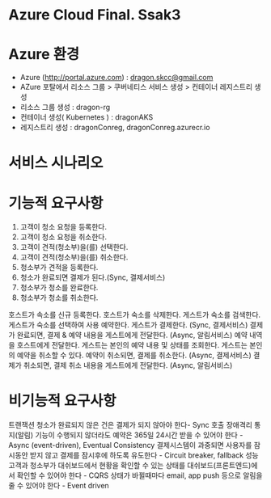 # Azure Cloud Final. Ssak3

# Azure 환경

- Azure (http://portal.azure.com) : dragon.skcc@gmail.com
- AZure 포탈에서 리소스 그룹 > 쿠버네티스 서비스 생성 > 컨테이너 레지스트리 생성
- 리소스 그룹 생성 : dragon-rg
- 컨테이너 생성( Kubernetes ) : dragonAKS
- 레지스트리 생성 : dragonConreg, dragonConreg.azurecr.io

# 서비스 시나리오

# 기능적 요구사항
1. 고객이 청소 요청을 등록한다.
2. 고객이 청소 요청을 취소한다.
3. 고객이 견적(청소부)을(를) 선택한다.
4. 고객이 견적(청소부)을(를) 취소한다.
5. 청소부가 견적을 등록한다.
6. 청소가 완료되면 결제가 된다.(Sync, 결제서비스)
7. 청소부가 청소를 완료한다.
8. 청소부가 청소를 취소한다.



호스트가 속소를 신규 등록한다.
호스트가 숙소를 삭제한다.
게스트가 숙소를 검색한다.
게스트가 숙소를 선택하여 사용 예약한다.
게스트가 결제한다. (Sync, 결제서비스)
결제가 완료되면, 결제 & 예약 내용을 게스트에게 전달한다. (Async, 알림서비스)
예약 내역을 호스트에게 전달한다.
게스트는 본인의 예약 내용 및 상태를 조회한다.
게스트는 본인의 예약을 취소할 수 있다.
예약이 취소되면, 결제를 취소한다. (Async, 결제서비스)
결제가 취소되면, 결제 취소 내용을 게스트에게 전달한다. (Async, 알림서비스)


# 비기능적 요구사항
트랜잭션
청소가 완료되지 않은 건은 결제가 되지 않아야 한다- Sync 호출
장애격리
통지(알림) 기능이 수행되지 않더라도 예약은 365일 24시간 받을 수 있어야 한다 - Async (event-driven), Eventual Consistency
결제시스템이 과중되면 사용자를 잠시동안 받지 않고 결제를 잠시후에 하도록 유도한다 - Circuit breaker, fallback
성능
고객과 청소부가 대쉬보드에서 현황을 확인할 수 있는 상태를 대쉬보드(프론트엔드)에서 확인할 수 있어야 한다 - CQRS
상태가 바뀔때마다 email, app push 등으로 알림을 줄 수 있어야 한다 - Event driven